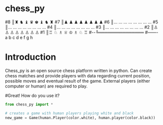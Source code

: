 # chess_py

#8 ║♜ ♞ ♝ ♛ ♚ ♝ ♞ ♜
#7 ║♟ ♟ ♟ ♟ ♟ ♟ ♟ ♟
#6 ║… … … … … … … …
#5 ║… … … … … … … …
#4 ║… … … … … … … …
#3 ║… … … … … … … …
#2 ║♙ ♙ ♙ ♙ ♙ ♙ ♙ ♙
#1 ║♖ ♘ ♗ ♕ ♔ ♗ ♘ ♖
#--╚═══════════════
#——-a b c d e f g h

# Introduction

Chess_py is an open source chess platform written in python. Can create chess matches and provide players with data regarding current position, possible moves and eventual result of the game. External players (either computer or human) are required to play.

#Great! How do you use it?

```python
from chess_py import *

# creates a game with human players playing white and black
new_game = Game(human.Player(color.white), human.player(color.black))
```
